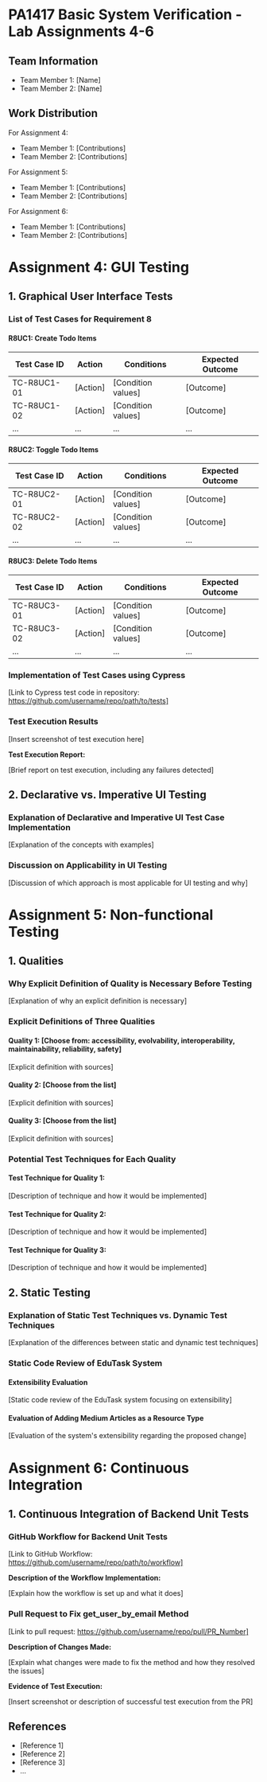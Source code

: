 # PA1417 Basic System Verification - Lab Assignments 4-6

## Team Information

- Team Member 1: [Name]
- Team Member 2: [Name]

## Work Distribution

For Assignment 4:

- Team Member 1: [Contributions]
- Team Member 2: [Contributions]

For Assignment 5:

- Team Member 1: [Contributions]
- Team Member 2: [Contributions]

For Assignment 6:

- Team Member 1: [Contributions]
- Team Member 2: [Contributions]

# Assignment 4: GUI Testing

## 1. Graphical User Interface Tests

### List of Test Cases for Requirement 8

#### R8UC1: Create Todo Items

| Test Case ID | Action | Conditions | Expected Outcome |
| ------------ | ------ | ---------- | ---------------- |
| TC-R8UC1-01  | [Action] | [Condition values] | [Outcome] |
| TC-R8UC1-02  | [Action] | [Condition values] | [Outcome] |
| ... | ... | ... | ... |

#### R8UC2: Toggle Todo Items

| Test Case ID | Action | Conditions | Expected Outcome |
| ------------ | ------ | ---------- | ---------------- |
| TC-R8UC2-01  | [Action] | [Condition values] | [Outcome] |
| TC-R8UC2-02  | [Action] | [Condition values] | [Outcome] |
| ... | ... | ... | ... |

#### R8UC3: Delete Todo Items

| Test Case ID | Action | Conditions | Expected Outcome |
| ------------ | ------ | ---------- | ---------------- |
| TC-R8UC3-01  | [Action] | [Condition values] | [Outcome] |
| TC-R8UC3-02  | [Action] | [Condition values] | [Outcome] |
| ... | ... | ... | ... |

### Implementation of Test Cases using Cypress

[Link to Cypress test code in repository: https://github.com/username/repo/path/to/tests]

### Test Execution Results

[Insert screenshot of test execution here]

**Test Execution Report:**

[Brief report on test execution, including any failures detected]

## 2. Declarative vs. Imperative UI Testing

### Explanation of Declarative and Imperative UI Test Case Implementation

[Explanation of the concepts with examples]

### Discussion on Applicability in UI Testing

[Discussion of which approach is most applicable for UI testing and why]

# Assignment 5: Non-functional Testing

## 1. Qualities

### Why Explicit Definition of Quality is Necessary Before Testing

[Explanation of why an explicit definition is necessary]

### Explicit Definitions of Three Qualities

#### Quality 1: [Choose from: accessibility, evolvability, interoperability, maintainability, reliability, safety]

[Explicit definition with sources]

#### Quality 2: [Choose from the list]

[Explicit definition with sources]

#### Quality 3: [Choose from the list]

[Explicit definition with sources]

### Potential Test Techniques for Each Quality

#### Test Technique for Quality 1:

[Description of technique and how it would be implemented]

#### Test Technique for Quality 2:

[Description of technique and how it would be implemented]

#### Test Technique for Quality 3:

[Description of technique and how it would be implemented]

## 2. Static Testing

### Explanation of Static Test Techniques vs. Dynamic Test Techniques

[Explanation of the differences between static and dynamic test techniques]

### Static Code Review of EduTask System

#### Extensibility Evaluation

[Static code review of the EduTask system focusing on extensibility]

#### Evaluation of Adding Medium Articles as a Resource Type

[Evaluation of the system's extensibility regarding the proposed change]

# Assignment 6: Continuous Integration

## 1. Continuous Integration of Backend Unit Tests

### GitHub Workflow for Backend Unit Tests

[Link to GitHub Workflow: https://github.com/username/repo/path/to/workflow]

**Description of the Workflow Implementation:**

[Explain how the workflow is set up and what it does]

### Pull Request to Fix get_user_by_email Method

[Link to pull request: https://github.com/username/repo/pull/PR_Number]

**Description of Changes Made:**

[Explain what changes were made to fix the method and how they resolved the issues]

**Evidence of Test Execution:**

[Insert screenshot or description of successful test execution from the PR]

## References

- [Reference 1]
- [Reference 2]
- [Reference 3]
- ...
